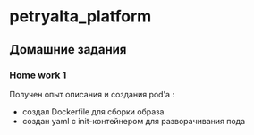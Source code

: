 # petryalta_platform

## Домашние задания

### Home work 1

Получен опыт описания и создания pod'а :
* создал Dockerfile для сборки образа
* создан yaml с init-контейнером для разворачивания пода
